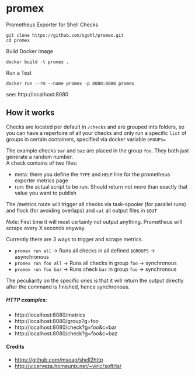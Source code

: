 # promex
Prometheus Exporter for Shell Checks

```
git clone https://github.com/sgohl/promex.git
cd promex
```

Build Docker Image
```
docker build -t promex .
```

Run a Test
```
docker run --rm --name promex -p 8080:8080 promex
```

see: http://localhost:8080

## How it works

Checks are located per default in `/checks` and are grouped into folders, so you can have a repertoire of all your checks and only run a specific `list` of groups in certain containers, specified via docker variable `GROUPS=`

The example checks `bar` and `baz` are placed in the group `foo`. They both just generate a random number.  
A check contains of two files:

- meta: there you define the `TYPE` and `HELP` line for the prometheus exporter metrics page
- run: the actual script to be run. Should return not more than exactly that value you want to publish

The /metrics route will trigger all checks via task-spooler (for parallel runs) and flock (for avoiding overlaps) and `cat` all output files in `$OUT`  

*Note:* First time it will most certainly not output anything. Prometheus will scrape every X seconds anyway.

Currently there are 3 ways to trigger and scrape metrics.

- `promex run all` -> Runs all checks in all defined `$GROUPS`  -> asynchronous
- `promex run foo all` -> Runs all checks in group `foo`  -> synchronous
- `promex run foo bar` -> Runs check `bar` in group `foo` -> synchronous

The peculiarity on the specific ones is that it will return the output directly after the command is finished, hence synchronous.

##### HTTP examples:

- http://localhost:8080/metrics
- http://localhost:8080/group?g=foo
- http://localhost:8080/check?g=foo&c=bar
- http://localhost:8080/check?g=foo&c=baz

#### Credits

- https://github.com/msoap/shell2http
- http://vicerveza.homeunix.net/~viric/soft/ts/
